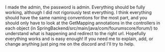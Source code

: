 I made the admin, the password is admin. Everything should be fully working, although I did not rigorously test everything. I think everything should have the same naming conventions for the most part, and you should only have to look at the GetMapping annotations in the controllers in each object (in SpringBackend/src/main/java/com/fourumscore/forum/) to understand what is happening and redirect to the right url. Hopefully everything works and is easy enough! If you need me to explain, add, or change anything just ping me on the discord and I'll try to help.
